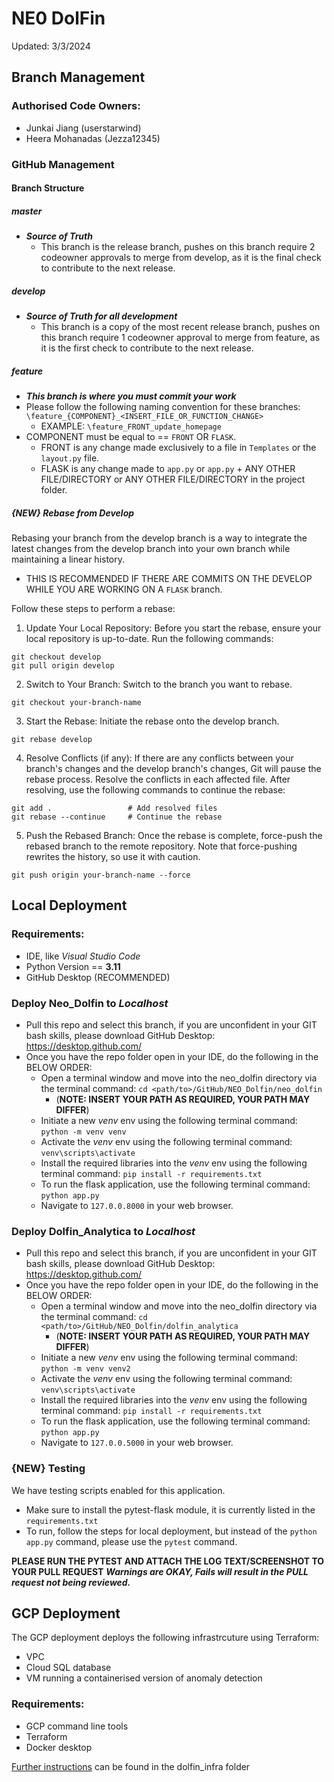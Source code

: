# NE0 DolFin 
Updated: 3/3/2024

## Branch Management
### Authorised Code Owners:
* Junkai Jiang (userstarwind)
* Heera Mohanadas (Jezza12345)

### GitHub Management 
#### Branch Structure
##### master
* ***Source of Truth***
	* This branch is the release branch, pushes on this branch require 2 codeowner approvals to merge from develop, as it is the final check to contribute to the next release. 

##### develop
* ***Source of Truth for all development***
	* This branch is a copy of the most recent release branch, pushes on this branch require 1 codeowner approval to merge from feature, as it is the first check to contribute to the next release. 

##### feature
* ***This branch is where you must commit your work***
* Please follow the following naming convention for these branches: ```\feature_{COMPONENT}_<INSERT_FILE_OR_FUNCTION_CHANGE>``` 
	* EXAMPLE: ```\feature_FRONT_update_homepage```
* COMPONENT must be equal to == ```FRONT``` OR ```FLASK```.
	* FRONT is any change made exclusively to a file in ```Templates``` or the ```layout.py``` file.
	* FLASK is any change made to ```app.py``` or ```app.py``` + ANY OTHER FILE/DIRECTORY or ANY OTHER FILE/DIRECTORY in the project folder.   

##### {NEW} Rebase from Develop 
Rebasing your branch from the develop branch is a way to integrate the latest changes from the develop branch into your own branch while maintaining a linear history. 
* THIS IS RECOMMENDED IF THERE ARE COMMITS ON THE DEVELOP WHILE YOU ARE WORKING ON A ```FLASK``` branch.

Follow these steps to perform a rebase:

1. Update Your Local Repository:
	Before you start the rebase, ensure your local repository is up-to-date. Run the following commands:

```
git checkout develop
git pull origin develop
```
2. Switch to Your Branch:
	Switch to the branch you want to rebase.

```
git checkout your-branch-name
```

3. Start the Rebase:
	Initiate the rebase onto the develop branch.

```
git rebase develop
```

4. Resolve Conflicts (if any):
	If there are any conflicts between your branch's changes and the develop branch's changes, Git will pause the rebase process. Resolve the conflicts in each affected file. After resolving, use the following commands to continue the rebase:
```
git add .                 # Add resolved files
git rebase --continue     # Continue the rebase
```

5. Push the Rebased Branch:
	Once the rebase is complete, force-push the rebased branch to the remote repository. Note that force-pushing rewrites the history, so use it with caution.

```
git push origin your-branch-name --force
```

## Local Deployment
### Requirements:
* IDE, like *Visual Studio Code*
* Python Version == **3.11**
* GitHub Desktop (RECOMMENDED)

### Deploy Neo_Dolfin to ***Localhost***
* Pull this repo and select this branch, if you are unconfident in your GIT bash skills, please download GitHub Desktop: https://desktop.github.com/
* Once you have the repo folder open in your IDE, do the following in the BELOW ORDER:
	* Open a terminal window and move into the neo_dolfin directory via the terminal command: ```cd <path/to>/GitHub/NEO_Dolfin/neo_dolfin```
 		* (**NOTE: INSERT YOUR PATH AS REQUIRED, YOUR PATH MAY DIFFER**)  
  * Initiate a new *venv* env using the following terminal command: ```python -m venv venv``` 
  * Activate the *venv* env using the following terminal command: ```venv\scripts\activate```
  * Install the required libraries into the *venv* env using the following terminal command: ```pip install -r requirements.txt``` 
  * To run the flask application, use the following terminal command: ```python app.py``` 
  * Navigate to ```127.0.0.8000``` in your web browser. 

### Deploy Dolfin_Analytica to ***Localhost***
* Pull this repo and select this branch, if you are unconfident in your GIT bash skills, please download GitHub Desktop: https://desktop.github.com/
* Once you have the repo folder open in your IDE, do the following in the BELOW ORDER:
	* Open a terminal window and move into the neo_dolfin directory via the terminal command: ```cd <path/to>/GitHub/NEO_Dolfin/dolfin_analytica```
 		* (**NOTE: INSERT YOUR PATH AS REQUIRED, YOUR PATH MAY DIFFER**)  
  * Initiate a new *venv* env using the following terminal command: ```python -m venv venv2``` 
  * Activate the *venv* env using the following terminal command: ```venv\scripts\activate```
  * Install the required libraries into the *venv* env using the following terminal command: ```pip install -r requirements.txt``` 
  * To run the flask application, use the following terminal command: ```python app.py``` 
  * Navigate to ```127.0.0.5000``` in your web browser. 


### {NEW} Testing
We have testing scripts enabled for this application. 
* Make sure to install the pytest-flask module, it is currently listed in the ```requirements.txt ```
* To run, follow the steps for local deployment, but instead of the ```python app.py``` command, please use the ```pytest``` command. 

**PLEASE RUN THE PYTEST AND ATTACH THE LOG TEXT/SCREENSHOT TO YOUR PULL REQUEST**
***Warnings are OKAY, Fails will result in the PULL request not being reviewed.*** 

## GCP Deployment 

The GCP deployment deploys the following infrastrcuture using Terraform:

- VPC
- Cloud SQL database
- VM running a containerised version of anomaly detection

### Requirements:
* GCP command line tools
* Terraform
* Docker desktop

[Further instructions](dolfin_infra/Readme.md) can be found in the dolfin_infra folder
